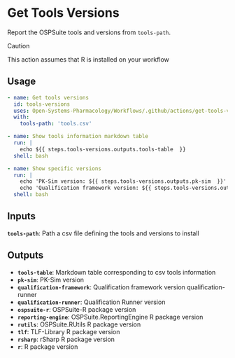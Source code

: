 # Get Tools Versions

Report the OSPSuite tools and versions from `tools-path`.

> [!CAUTION]
> This action assumes that R is installed on your workflow

## Usage

```yml
- name: Get tools versions
  id: tools-versions
  uses: Open-Systems-Pharmacology/Workflows/.github/actions/get-tools-versions@main
  with:
    tools-path: 'tools.csv'

- name: Show tools information markdown table
  run: |
    echo ${{ steps.tools-versions.outputs.tools-table  }}
  shell: bash

- name: Show specific versions
  run: |
    echo 'PK-Sim version: ${{ steps.tools-versions.outputs.pk-sim  }}'
    echo 'Qualification framework version: ${{ steps.tools-versions.outputs.qualification-framework  }}'
  shell: bash
```

## Inputs

__`tools-path`__: Path a csv file defining the tools and versions to install

## Outputs

- __`tools-table`__: Markdown table corresponding to csv tools information
- __`pk-sim`__: PK-Sim version
- __`qualification-framework`__: Qualification framework version qualification-runner
- __`qualification-runner`__: Qualification Runner version
- __`ospsuite-r`__: OSPSuite-R package version
- __`reporting-engine`__: OSPSuite.ReportingEngine R package version
- __`rutils`__: OSPSuite.RUtils R package version
- __`tlf`__: TLF-Library R package version
- __`rsharp`__: rSharp R package version
- __`r`__: R package version
